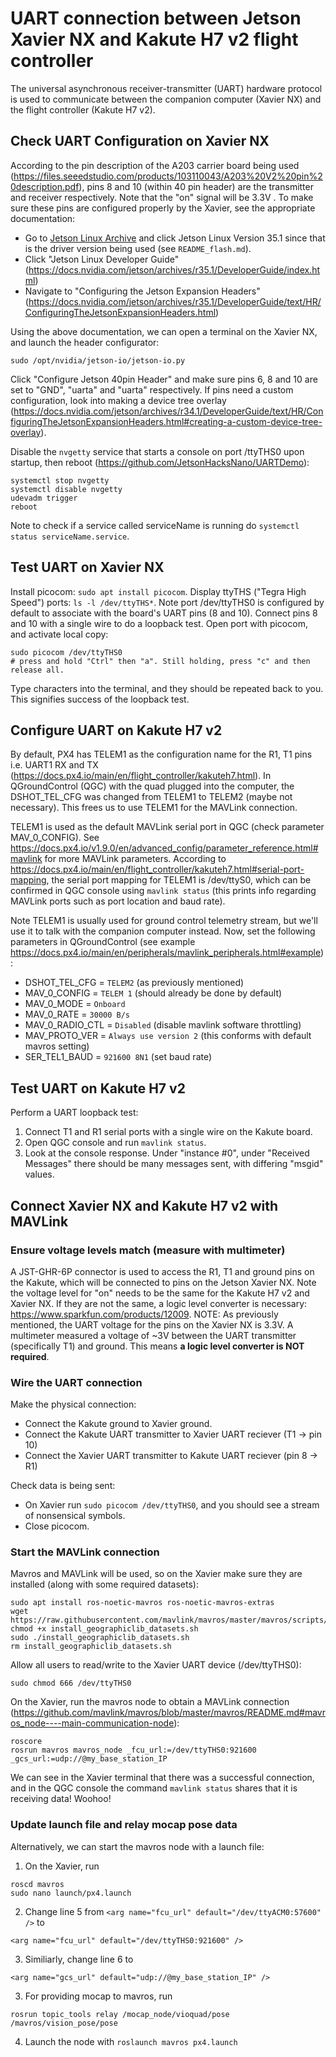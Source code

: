 # UART connection between Jetson Xavier NX and Kakute H7 v2 flight controller
The universal asynchronous receiver-transmitter (UART) hardware protocol is used to communicate between the companion computer (Xavier NX) and the flight controller (Kakute H7 v2).
## Check UART Configuration on Xavier NX
According to the pin description of the A203 carrier board being used (https://files.seeedstudio.com/products/103110043/A203%20V2%20pin%20description.pdf), pins 8 and 10 (within 40 pin header) are the transmitter and receiver respectively. Note that the "on" signal will be 3.3V . To make sure these pins are configured properly by the Xavier, see the appropriate documentation:
- Go to [Jetson Linux Archive](https://developer.nvidia.com/embedded/jetson-linux-archive) and click Jetson Linux Version 35.1 since that is the driver version being used (see ```README_flash.md```).
- Click "Jetson Linux Developer Guide" (https://docs.nvidia.com/jetson/archives/r35.1/DeveloperGuide/index.html)
- Navigate to "Configuring the Jetson Expansion Headers" (https://docs.nvidia.com/jetson/archives/r35.1/DeveloperGuide/text/HR/ConfiguringTheJetsonExpansionHeaders.html)

Using the above documentation, we can open a terminal on the Xavier NX, and launch the header configurator:
```
sudo /opt/nvidia/jetson-io/jetson-io.py
```
Click "Configure Jetson 40pin Header" and make sure pins 6, 8 and 10 are set to "GND", "uarta" and "uarta" respectively. If pins need a custom configuration, look into making a device tree overlay (https://docs.nvidia.com/jetson/archives/r34.1/DeveloperGuide/text/HR/ConfiguringTheJetsonExpansionHeaders.html#creating-a-custom-device-tree-overlay).

Disable the ```nvgetty``` service that starts a console on port /ttyTHS0 upon startup, then reboot (https://github.com/JetsonHacksNano/UARTDemo):
```
systemctl stop nvgetty
systemctl disable nvgetty
udevadm trigger
reboot
```
Note to check if a service called serviceName is running do ```systemctl status serviceName.service```.
## Test UART on Xavier NX
Install picocom: ```sudo apt install picocom```. Display ttyTHS ("Tegra High Speed") ports: ```ls -l /dev/ttyTHS*```. Note port /dev/ttyTHS0 is configured by default to associate with the board's UART pins (8 and 10). Connect pins 8 and 10 with a single wire to do a loopback test. Open port with picocom, and activate local copy:
```
sudo picocom /dev/ttyTHS0
# press and hold "Ctrl" then "a". Still holding, press "c" and then release all.
```
Type characters into the terminal, and they should be repeated back to you. This signifies success of the loopback test.
## Configure UART on Kakute H7 v2
By default, PX4 has TELEM1 as the configuration name for the R1, T1 pins i.e. UART1 RX and TX (https://docs.px4.io/main/en/flight_controller/kakuteh7.html). In QGroundControl (QGC) with the quad plugged into the computer, the DSHOT_TEL_CFG was changed from TELEM1 to TELEM2 (maybe not necessary). This frees us to use TELEM1 for the MAVLink connection.

TELEM1 is used as the default MAVLink serial port in QGC (check parameter MAV_0_CONFIG). See https://docs.px4.io/v1.9.0/en/advanced_config/parameter_reference.html#mavlink for more MAVLink parameters. According to https://docs.px4.io/main/en/flight_controller/kakuteh7.html#serial-port-mapping, the serial port mapping for TELEM1 is /dev/ttyS0, which can be confirmed in QGC console using ```mavlink status``` (this prints info regarding MAVLink ports such as port location and baud rate).

Note TELEM1 is usually used for ground control telemetry stream, but we'll use it to talk with the companion computer instead. Now, set the following parameters in QGroundControl (see example https://docs.px4.io/main/en/peripherals/mavlink_peripherals.html#example):
- DSHOT_TEL_CFG = ```TELEM2``` (as previously mentioned)
- MAV_0_CONFIG = ```TELEM 1``` (should already be done by default)
- MAV_0_MODE = ```Onboard```
- MAV_0_RATE = ```30000 B/s```
- MAV_0_RADIO_CTL = ```Disabled``` (disable mavlink software throttling)
- MAV_PROTO_VER = ```Always use version 2``` (this conforms with default mavros setting)
- SER_TEL1_BAUD = ```921600 8N1``` (set baud rate)

## Test UART on Kakute H7 v2
Perform a UART loopback test:
1. Connect T1 and R1 serial ports with a single wire on the Kakute board.
2. Open QGC console and run ```mavlink status```.
3. Look at the console response. Under "instance \#0", under "Received Messages" there should be many messages sent, with differing "msgid" values.

## Connect Xavier NX and Kakute H7 v2 with MAVLink
### Ensure voltage levels match (measure with multimeter)
A JST-GHR-6P connector is used to access the R1, T1 and ground pins on the Kakute, which will be connected to pins on the Jetson Xavier NX. Note the voltage level for "on" needs to be the same for the Kakute H7 v2 and Xavier NX. If they are not the same, a logic level converter is necessary: https://www.sparkfun.com/products/12009. NOTE: As previously mentioned, the UART voltage for the pins on the Xavier NX is 3.3V. A multimeter measured a voltage of ~3V between the UART transmitter (specifically T1) and ground. This means **a logic level converter is NOT required**.

### Wire the UART connection
Make the physical connection:
- Connect the Kakute ground to Xavier ground.
- Connect the Kakute UART transmitter to Xavier UART reciever (T1 -> pin 10)
- Connect the Xavier UART transmitter to Kakute UART reciever (pin 8 -> R1)

Check data is being sent:
- On Xavier run ```sudo picocom /dev/ttyTHS0```, and you should see a stream of nonsensical symbols.
- Close picocom.

### Start the MAVLink connection
Mavros and MAVLink will be used, so on the Xavier make sure they are installed (along with some required datasets):
```
sudo apt install ros-noetic-mavros ros-noetic-mavros-extras
wget https://raw.githubusercontent.com/mavlink/mavros/master/mavros/scripts/install_geographiclib_datasets.sh
chmod +x install_geographiclib_datasets.sh
sudo ./install_geographiclib_datasets.sh
rm install_geographiclib_datasets.sh
```

Allow all users to read/write to the Xavier UART device (/dev/ttyTHS0):
```
sudo chmod 666 /dev/ttyTHS0
```

On the Xavier, run the mavros node to obtain a MAVLink connection (https://github.com/mavlink/mavros/blob/master/mavros/README.md#mavros_node----main-communication-node):
```
roscore
rosrun mavros mavros_node _fcu_url:=/dev/ttyTHS0:921600 _gcs_url:=udp://@my_base_station_IP
```
We can see in the Xavier terminal that there was a successful connection, and in the QGC console the command ```mavlink status``` shares that it is receiving data! Woohoo!

### Update launch file and relay mocap pose data
Alternatively, we can start the mavros node with a launch file:
1. On the Xavier, run
```
roscd mavros
sudo nano launch/px4.launch
```
2. Change line 5 from ```<arg name="fcu_url" default="/dev/ttyACM0:57600" />``` to
```
<arg name="fcu_url" default="/dev/ttyTHS0:921600" />
```
3. Similiarly, change line 6 to
```
<arg name="gcs_url" default="udp://@my_base_station_IP" />
```
3. For providing mocap to mavros, run
```
rosrun topic_tools relay /mocap_node/vioquad/pose /mavros/vision_pose/pose
```
4. Launch the node with ```roslaunch mavros px4.launch```
